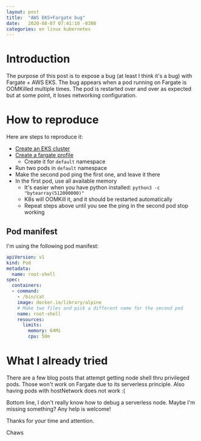 ```yaml
---
layout: post
title:  "AWS EKS+Fargate bug"
date:   2020-08-07 07:41:10 -0300
categories: en linux kubernetes
---
```


# Introduction

The purpose of this post is to expose a bug (at least I think it's a bug) with Fargate + AWS EKS. The bug appears when a pod running on Fargate is OOMKilled multiple times. The pod is restarted over and over as expected but at some point, it loses networking configuration.

# How to reproduce

Here are steps to reproduce it:

* [Create an EKS cluster](https://docs.aws.amazon.com/eks/latest/userguide/create-cluster.html)
* [Create a fargate profile](https://docs.aws.amazon.com/eks/latest/userguide/fargate-getting-started.html)
  * Create it for `default` namespace
* Run two pods in `default` namespace
* Make the second pod ping the first one, and leave it there
* In the first pod, use all available memory
  * It's easier when you have python installed: `python3 -c "bytearray(512000000)"`
  * K8s will OOMKill it, and it should be restarted automatically
  * Repeat steps above until you see the ping in the second pod stop working

## Pod manifest

I'm using the following pod manifest:

```yaml
apiVersion: v1
kind: Pod
metadata:
  name: root-shell
spec:
  containers:
  - command:
    - /bin/cat
    image: docker.io/library/alpine
    # Make two files and pick a different name for the second pod
    name: root-shell
    resources:
      limits:
        memory: 64Mi
        cpu: 50m
```


# What I already tried

There are a few blog posts that attempt getting node shell thru privileged pods. Those won't work on Fargate due to its serverless principle. Also having pods with hostNetwork does not work :(

Bottom line, I don't really know how to debug a serverless node. Maybe I'm missing something? Any help is welcome!


Thanks for your time and attention.

Chaws
